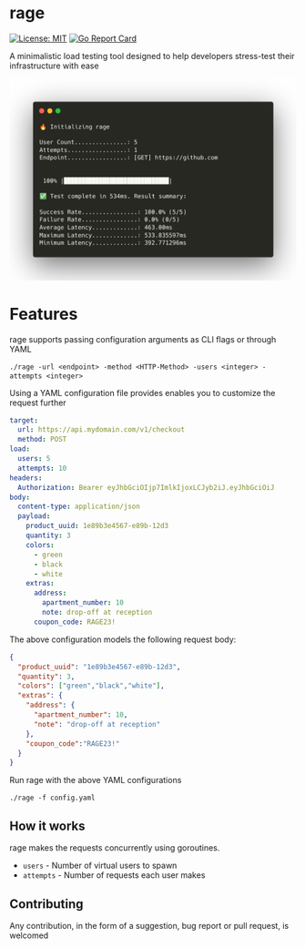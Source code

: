 # rage
[![License: MIT](https://img.shields.io/badge/License-MIT-blue.svg)](https://opensource.org/licenses/MIT) [![Go Report Card](https://goreportcard.com/badge/github.com/edwinwalela/rage)](https://goreportcard.com/report/github.com/edwinwalela/rage)  

A minimalistic load testing tool designed to help developers stress-test their infrastructure with ease

<center>
<img src="./docs/rage.png" width=600/>
</center>

# Features
rage supports passing configuration arguments as CLI flags or through YAML

```
./rage -url <endpoint> -method <HTTP-Method> -users <integer> -attempts <integer>
```

Using a YAML configuration file provides enables you to customize the request further

```yaml
target:
  url: https://api.mydomain.com/v1/checkout
  method: POST
load:
  users: 5
  attempts: 10
headers:
  Authorization: Bearer eyJhbGciOIjp7ImlkIjoxLCJyb2iJ.eyJhbGciOiJ
body:
  content-type: application/json
  payload:
    product_uuid: 1e89b3e4567-e89b-12d3 
    quantity: 3
    colors: 
      - green
      - black
      - white
    extras:
      address:
        apartment_number: 10
        note: drop-off at reception 
      coupon_code: RAGE23!   
```

The above configuration models the following request body:

```json
{
  "product_uuid": "1e89b3e4567-e89b-12d3",
  "quantity": 3,
  "colors": ["green","black","white"],
  "extras": {
    "address": {
      "apartment_number": 10,
      "note": "drop-off at reception"
    },
    "coupon_code":"RAGE23!"
  }
}
```

Run rage with the above YAML configurations

```
./rage -f config.yaml
```

## How it works

rage makes the requests concurrently using goroutines.

- `users` - Number of virtual users to spawn
- `attempts` - Number of requests each user makes

## Contributing

Any contribution, in the form of a suggestion, bug report or pull request, is welcomed